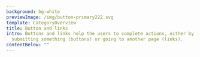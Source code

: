 ```yaml
---
background: bg-white
previewImage: /img/button-primary222.svg
template: CategoryOverview
title: Button and links
intro: Buttons and links help the users to complete actions, either by
  submitting something (buttons) or going to another page (links).
contentBelow: ""
---
```


